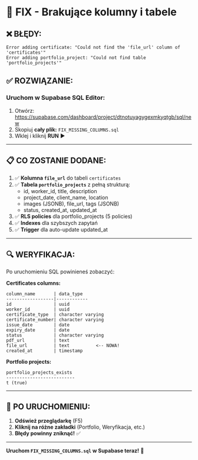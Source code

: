 # 🔧 FIX - Brakujące kolumny i tabele

## ❌ **BŁĘDY:**

```
Error adding certificate: "Could not find the 'file_url' column of 'certificates'"
Error adding portfolio_project: "Could not find table 'portfolio_projects'"
```

## ✅ **ROZWIĄZANIE:**

### **Uruchom w Supabase SQL Editor:**

1. Otwórz: https://supabase.com/dashboard/project/dtnotuyagygexmkyqtgb/sql/new
2. Skopiuj **cały plik:** `FIX_MISSING_COLUMNS.sql`
3. Wklej i kliknij **RUN** ▶️

---

## 📋 **CO ZOSTANIE DODANE:**

1. ✅ **Kolumna `file_url`** do tabeli `certificates`
2. ✅ **Tabela `portfolio_projects`** z pełną strukturą:
   - id, worker_id, title, description
   - project_date, client_name, location
   - images (JSONB), file_url, tags (JSONB)
   - status, created_at, updated_at
3. ✅ **RLS policies** dla portfolio_projects (5 policies)
4. ✅ **Indexes** dla szybszych zapytań
5. ✅ **Trigger** dla auto-update updated_at

---

## 🔍 **WERYFIKACJA:**

Po uruchomieniu SQL powinieneś zobaczyć:

**Certificates columns:**
```
column_name       | data_type
------------------|------------
id                | uuid
worker_id         | uuid
certificate_type  | character varying
certificate_number| character varying
issue_date        | date
expiry_date       | date
status            | character varying
pdf_url           | text
file_url          | text          <-- NOWA!
created_at        | timestamp
```

**Portfolio projects:**
```
portfolio_projects_exists
--------------------------
t (true)
```

---

## 🚀 **PO URUCHOMIENIU:**

1. **Odśwież przeglądarkę** (F5)
2. **Kliknij na różne zakładki** (Portfolio, Weryfikacja, etc.)
3. **Błędy powinny zniknąć!** ✅

---

**Uruchom `FIX_MISSING_COLUMNS.sql` w Supabase teraz!** 🎯
